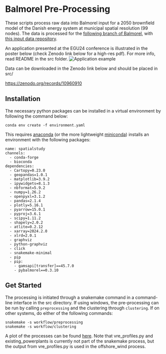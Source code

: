 # Balmorel Pre-Processing

These scripts process raw data into Balmorel input for a 2050 brownfield model of the Danish energy system at municipal spatial resolution (99 nodes). The data is processed for the [following branch of Balmorel](https://github.com/balmorelcommunity/Balmorel/tree/mberos-spatialaggregation), with [this input data repository](https://github.com/balmorelcommunity/Balmorel_data/tree/mberos-spatialaggregation).

An application presented at the EGU24 conference is illustrated in the poster below (check Zenodo link below for a high-res pdf). For more info, read README in the src folder.
![Application example](https://github.com/Mathias157/balmorel-preprocessing/blob/master/Raw%20Data%20Processing/Conference%20Poster%20for%20Analysis%20of%20Spatial%20Resolutions%20for%20Modelling%20Sector-Coupled%20Energy%20Systems.png)

Data can be downloaded in the Zenodo link below and should be placed in src/

https://zenodo.org/records/10960910

## Installation

The necessary python packages can be installed in a virtual environment by following the command below:

```` 
conda env create -f environment.yaml
````

This requires [anaconda](https://www.anaconda.com/download?utm_source=anacondadoc&utm_medium=documentation&utm_campaign=download&utm_content=topnavalldocs) (or the more lightweight [miniconda](https://docs.anaconda.com/miniconda/#miniconda-latest-installer-links)) installs an environment with the following packages:
````
name: spatialstudy
channels:
  - conda-forge
  - bioconda
dependencies:
  - Cartopy=0.23.0
  - geopandas=1.0.1
  - matplotlib=3.9.2
  - ipywidgets=8.1.3
  - nbformat=5.9.2
  - numpy=1.26.2
  - openpyxl=3.1.2
  - pandas=2.1.4
  - plotly=5.16.1
  - pyarrow=15.0.1
  - pyproj=3.6.1
  - scipy=1.11.2
  - shapely=2.0.2
  - atlite=0.2.12
  - xarray=2024.2.0
  - xlrd=2.0.1
  - graphviz
  - python-graphviz
  - click
  - snakemake-minimal
  - pip
  - pip:
    - gamsapi[transfer]==45.7.0
    - pybalmorel==0.3.10
````

## Get Started

The processing is initiated through a snakemake command in a command-line interface in the src directory. If using windows, the pre-processing can be run by calling `preprocessing` and the clustering through `clustering`. If on other systems, do either of the following commands:
```
snakemake -s workflow/preprocessing
snakemake -s workflow/clustering
```
A plot of the processes can be found [here](src/Analysis/preprocessing_dag.pdf). Note that vre_profiles.py and existing_powerplants is currently not part of the snakemake process, but the output from vre_profiles.py is used in the offshore_wind process. 